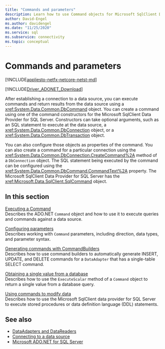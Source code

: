 ```yaml
---
title: "Commands and parameters"
description: Learn how to use Command objects for Microsoft SqlClient Data Provider for SQL Server to run commands and return results from a data source.
author: David-Engel
ms.author: davidengel
ms.date: "11/25/2020"
ms.service: sql
ms.subservice: connectivity
ms.topic: conceptual
---
```

# Commands and parameters

[!INCLUDE[appliesto-netfx-netcore-netst-md](../../includes/appliesto-netfx-netcore-netst-md.md)]

[!INCLUDE[Driver_ADONET_Download](../../includes/driver_adonet_download.md)]

After establishing a connection to a data source, you can execute commands and return results from the data source using a <xref:System.Data.Common.DbCommand> object. You can create a command using one of the command constructors for the Microsoft SqlClient Data Provider for SQL Server. Constructors can take optional arguments, such as an SQL statement to execute at the data source, a <xref:System.Data.Common.DbConnection> object, or a <xref:System.Data.Common.DbTransaction> object.

You can also configure those objects as properties of the command. You can also create a command for a particular connection using the <xref:System.Data.Common.DbConnection.CreateCommand%2A> method of a `DbConnection` object. The SQL statement being executed by the command can be configured using the <xref:System.Data.Common.DbCommand.CommandText%2A> property. The Microsoft SqlClient Data Provider for SQL Server has the <xref:Microsoft.Data.SqlClient.SqlCommand> object.

## In this section

[Executing a Command](execute-command.md)  
Describes the ADO.NET `Command` object and how to use it to execute queries and commands against a data source.

[Configuring parameters](configure-parameters.md)  
Describes working with `Command` parameters, including direction, data types, and parameter syntax.

[Generating commands with CommandBuilders](generate-commands-with-commandbuilders.md)  
Describes how to use command builders to automatically generate INSERT, UPDATE, and DELETE commands for a `DataAdapter` that has a single-table SELECT command.

[Obtaining a single value from a database](obtain-single-value-from-database.md)  
Describes how to use the `ExecuteScalar` method of a `Command` object to return a single value from a database query.

[Using commands to modify data](use-commands-to-modify-data.md)  
Describes how to use the Microsoft SqlClient data provider for SQL Server to execute stored procedures or data definition language (DDL) statements.

## See also

- [DataAdapters and DataReaders](dataadapters-datareaders.md)
- [Connecting to a data source](connecting-to-data-source.md)
- [Microsoft ADO.NET for SQL Server](microsoft-ado-net-sql-server.md)

